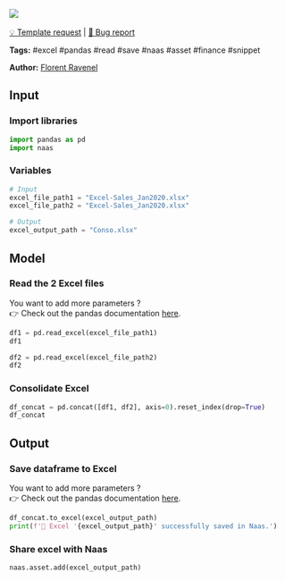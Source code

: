 <a href="https://app.naas.ai/user-redirect/naas/downloader?url=https://raw.githubusercontent.com/jupyter-naas/awesome-notebooks/master/Excel/Excel_Consolidate_files.ipynb" target="_parent"><img src="https://naasai-public.s3.eu-west-3.amazonaws.com/open_in_naas.svg"/></a><br><br><a href="https://github.com/jupyter-naas/awesome-notebooks/issues/new?assignees=&labels=&template=template-request.md&title=Tool+-+Action+of+the+notebook+">💡 Template request</a> | <a href="https://github.com/jupyter-naas/awesome-notebooks/issues/new?assignees=&labels=&template=bug_report.md&title=">🚨 Bug report</a>

**Tags:** #excel #pandas #read #save #naas #asset #finance #snippet

**Author:** [Florent Ravenel](https://www.linkedin.com/in/ACoAABCNSioBW3YZHc2lBHVG0E_TXYWitQkmwog/)

## Input

### Import libraries


```python
import pandas as pd
import naas
```

### Variables


```python
# Input
excel_file_path1 = "Excel-Sales_Jan2020.xlsx"
excel_file_path2 = "Excel-Sales_Jan2020.xlsx"

# Output
excel_output_path = "Conso.xlsx"
```

## Model

### Read the 2 Excel files

You want to add more parameters ?<br>
👉 Check out the pandas documentation <a href="https://pandas.pydata.org/docs/reference/api/pandas.read_excel.html">here</a>.


```python
df1 = pd.read_excel(excel_file_path1)
df1
```


```python
df2 = pd.read_excel(excel_file_path2)
df2
```

### Consolidate Excel


```python
df_concat = pd.concat([df1, df2], axis=0).reset_index(drop=True)
df_concat
```

## Output

### Save dataframe to Excel

You want to add more parameters ?<br>
👉 Check out the pandas documentation <a href="https://pandas.pydata.org/docs/reference/api/pandas.read_excel.html">here</a>.


```python
df_concat.to_excel(excel_output_path)
print(f'💾 Excel '{excel_output_path}' successfully saved in Naas.')
```

### Share excel with Naas


```python
naas.asset.add(excel_output_path)
```
